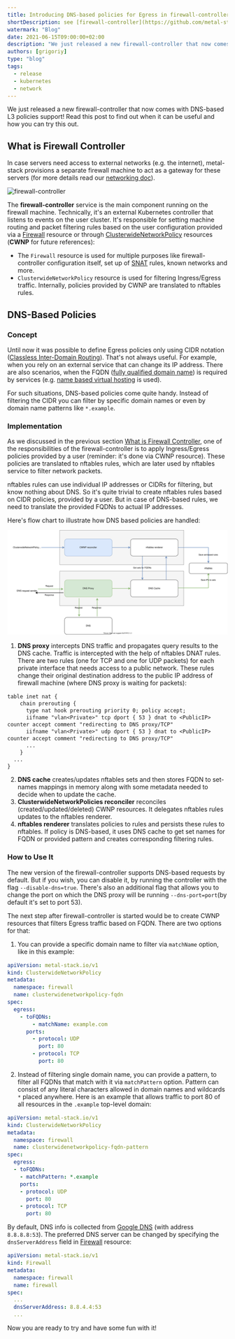 ```yaml
---
title: Introducing DNS-based policies for Egress in firewall-controller
shortDescription: see [firewall-controller](https://github.com/metal-stack/firewall-controller)
watermark: "Blog"
date: 2021-06-15T09:00:00+02:00
description: "We just released a new firewall-controller that now comes with DNS-based L3 policies support! Read this post to find out when it can be useful and how you can try this out."
authors: [grigoriy]
type: "blog"
tags:
  - release
  - kubernetes
  - network
---
```


We just released a new firewall-controller that now comes with DNS-based L3 policies support! Read this post to find out when it can be useful and how you can try this out.

<!-- truncate -->

## What is Firewall Controller

In case servers need access to external networks (e.g. the internet), metal-stack provisions a separate firewall machine to act as a gateway for these servers (for more details read our [networking doc](https://docs.metal-stack.io/stable/overview/networking/)).

![firewall-controller](https://docs.metal-stack.io/stable/external/firewall-controller/architecture.svg)

The **firewall-controller** service is the main component running on the firewall machine. Technically, it's an external Kubernetes controller that listens to events on the user cluster. It's responsible for setting machine routing and packet filtering rules based on the user configuration provided via a [Firewall](https://github.com/metal-stack/firewall-controller/blob/master/api/v1/firewall_types.go#L37) resource or through [ClusterwideNetworkPolicy](https://github.com/metal-stack/firewall-controller/blob/master/api/v1/clusterwidenetworkpolicy_types.go#L34) resources (**CWNP** for future references):

- The `Firewall` resource is used for multiple purposes like firewall-controller configuration itself, set up of [SNAT](https://en.wikipedia.org/wiki/Network_address_translation#SNAT) rules, known networks and more.
- `ClusterwideNetworkPolicy` resource is used for filtering Ingress/Egress traffic. Internally, policies provided by CWNP are translated to nftables rules.

## DNS-Based Policies

### Concept

Until now it was possible to define Egress policies only using CIDR notation ([Classless Inter-Domain Routing](https://en.wikipedia.org/wiki/Classless_Inter-Domain_Routing)). That's not always useful. For example, when you rely on an external service that can change its IP address. There are also scenarios, when the FQDN ([fully qualified domain name](https://en.wikipedia.org/wiki/Fully_qualified_domain_name)) is required by services (e.g. [name based virtual hosting](https://en.wikipedia.org/wiki/Shared_web_hosting_service) is used).

For such situations, DNS-based policies come quite handy. Instead of filtering the CIDR you can filter by specific domain names or even by domain name patterns like `*.example`.

### Implementation

As we discussed in the previous section [What is Firewall Controller](./#what-is-firewall-controller), one of the responsibilities of the firewall-controller is to apply Ingress/Egress policies provided by a user (reminder: it's done via CWNP resource). These policies are translated to nftables rules, which are later used by nftables service to filter network packets.

nftables rules can use individual IP addresses or CIDRs for filtering, but know nothing about DNS. So it's quite trivial to create nftables rules based on CIDR policies, provided by a user. But in case of DNS-based rules, we need to translate the provided FQDNs to actual IP addresses.

Here's flow chart to illustrate how DNS based policies are handled:

![DNS](./fc_dns_flow.drawio.svg)

1. **DNS proxy** intercepts DNS traffic and propagates query results to the DNS cache. Traffic is intercepted with the help of nftables DNAT rules. There are two rules (one for TCP and one for UDP packets) for each private interface that needs access to a public network. These rules change their original destination address to the public IP address of firewall machine (where DNS proxy is waiting for packets):

```plain
table inet nat {
    chain prerouting {
      type nat hook prerouting priority 0; policy accept;
      iifname "vlan<Private>" tcp dport { 53 } dnat to <PublicIP> counter accept comment "redirecting to DNS proxy/TCP"
      iifname "vlan<Private>" udp dport { 53 } dnat to <PublicIP> counter accept comment "redirecting to DNS proxy/TCP"
      ...
    }
  ...
}
```

2. **DNS cache** creates/updates nftables sets and then stores FQDN to set-names mappings in memory along with some metadata needed to decide when to update the cache.
3. **ClusterwideNetworkPolicies reconciler** reconciles (created/updated/deleted) CWNP resources. It delegates nftables rules updates to the nftables renderer.
4. **nftables renderer** translates policies to rules and persists these rules to nftables. If policy is DNS-based, it uses DNS cache to get set names for FQDN or provided pattern and creates corresponding filtering rules.

### How to Use It

The new version of the firewall-controller supports DNS-based requests by default. But if you wish, you can disable it, by running the controller with the flag `--disable-dns=true`. There's also an additional flag that allows you to change the port on which the DNS proxy will be running `--dns-port=port`(by default it's set to port 53).

The next step after firewall-controller is started would be to create CWNP resources that filters Egress traffic based on FQDN. There are two options for that:

1. You can provide a specific domain name to filter via `matchName` option, like in this example:

```yaml
apiVersion: metal-stack.io/v1
kind: ClusterwideNetworkPolicy
metadata:
  namespace: firewall
  name: clusterwidenetworkpolicy-fqdn
spec:
  egress:
    - toFQDNs:
        - matchName: example.com
      ports:
        - protocol: UDP
          port: 80
        - protocol: TCP
          port: 80
```

2. Instead of filtering single domain name, you can provide a pattern, to filter all FQDNs that match with it via `matchPattern` option. Pattern can consist of any literal characters allowed in domain names and wildcards `*` placed anywhere. Here is an example that allows traffic to port 80 of all resources in the `.example` top-level domain:

```yaml
apiVersion: metal-stack.io/v1
kind: ClusterwideNetworkPolicy
metadata:
  namespace: firewall
  name: clusterwidenetworkpolicy-fqdn-pattern
spec:
  egress:
  - toFQDNs:
    - matchPattern: *.example
    ports:
    - protocol: UDP
      port: 80
    - protocol: TCP
      port: 80
```

By default, DNS info is collected from [Google DNS](https://en.wikipedia.org/wiki/Google_Public_DNS) (with address `8.8.8.8:53`). The preferred DNS server can be changed by specifying the `dnsServerAddress` field in [Firewall](https://github.com/metal-stack/firewall-controller/blob/master/api/v1/firewall_types.go#L37) resource:

```yaml
apiVersion: metal-stack.io/v1
kind: Firewall
metadata:
  namespace: firewall
  name: firewall
spec:
  ...
  dnsServerAddress: 8.8.4.4:53
  ...
```

Now you are ready to try and have some fun with it!
